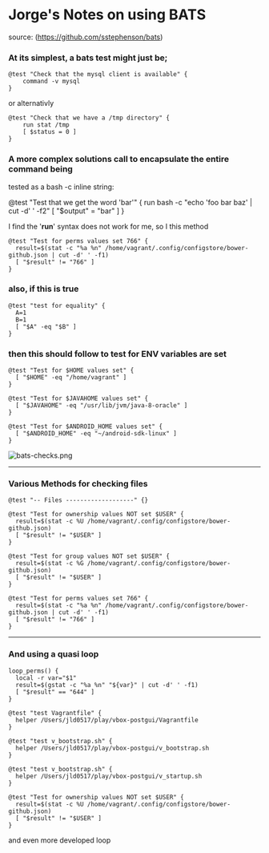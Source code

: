 # Jorge's Notes on using BATS 
source: (https://github.com/sstephenson/bats)

### At its simplest, a bats test might just be;
	@test "Check that the mysql client is available" {
	    command -v mysql
	}

or alternativly 

	@test "Check that we have a /tmp directory" {
	    run stat /tmp
	    [ $status = 0 ]
	}

### A more complex solutions call to encapsulate the entire command being 
  tested as a bash -c inline string:

@test "Test that we get the word 'bar'" {
    run bash -c "echo 'foo bar baz' | cut -d' ' -f2"
    [ "$output" = "bar" ]
}

I find the '**run**' syntax does not work for me, so I this method

	@test "Test for perms values set 766" {
	  result=$(stat -c "%a %n" /home/vagrant/.config/configstore/bower-github.json | cut -d' ' -f1)
	  [ "$result" != "766" ]
	}

### also, if this is true
	@test "test for equality" {
	  A=1
	  B=1
	  [ "$A" -eq "$B" ]
	}

### then this should follow to test for ENV variables are set
	@test "Test for $HOME values set" {
	  [ "$HOME" -eq "/home/vagrant" ]
	}
	
	@test "Test for $JAVAHOME values set" {
	  [ "$JAVAHOME" -eq "/usr/lib/jvm/java-8-oracle" ]
	}
	
	@test "Test for $ANDROID_HOME values set" {
	  [ "$ANDROID_HOME" -eq "~/android-sdk-linux" ]
	}

![bats-checks.png](https://www.dropbox.com/s/t3keoh0phfop25v/bats-checks.png?dl=0)

----
### Various Methods for checking files

	@test "-- Files -------------------" {}
	
	@test "Test for ownership values NOT set $USER" {
	  result=$(stat -c %U /home/vagrant/.config/configstore/bower-github.json)
	  [ "$result" != "$USER" ]
	}
	
	@test "Test for group values NOT set $USER" {
	  result=$(stat -c %G /home/vagrant/.config/configstore/bower-github.json)
	  [ "$result" != "$USER" ]
	}
	
	@test "Test for perms values set 766" {
	  result=$(stat -c "%a %n" /home/vagrant/.config/configstore/bower-github.json | cut -d' ' -f1)
	  [ "$result" != "766" ]
	}

---
### And using a quasi loop

	loop_perms() {
	  local -r var="$1"
	  result=$(gstat -c "%a %n" "${var}" | cut -d' ' -f1)
	  [ "$result" == "644" ]
	}
	
	@test "test Vagrantfile" {
	  helper /Users/jld0517/play/vbox-postgui/Vagrantfile
	}
	
	@test "test v_bootstrap.sh" {
	  helper /Users/jld0517/play/vbox-postgui/v_bootstrap.sh
	}
	
	@test "test v_bootstrap.sh" {
	  helper /Users/jld0517/play/vbox-postgui/v_startup.sh
	}
	
	@test "Test for ownership values NOT set $USER" {
	  result=$(stat -c %U /home/vagrant/.config/configstore/bower-github.json)
	  [ "$result" != "$USER" ]
	}
	
and even more developed loop

